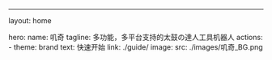 ---
layout: home

hero:
  name: 叽奇
  tagline: 多功能，多平台支持的太鼓の達人工具机器人
  actions:
    - theme: brand
      text: 快速开始
      link: ./guide/
  image:
      src: ./images/叽奇_BG.png

